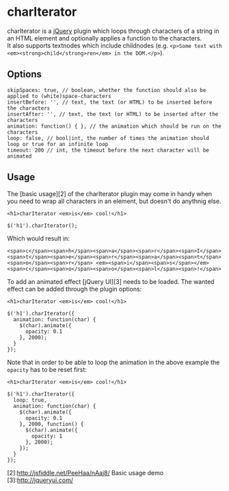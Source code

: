 charIterator
============

charIterator is a [jQuery][1] plugin which loops through characters of a string in an HTML element and optionally applies a function to the characters.  
It also supports textnodes which include childnodes (e.g. `<p>Some text with <em><strong>child</strong>ren</em> in the DOM.</p>`).

[1]:http://jquery.com/

Options
-------

    skipSpaces: true, // boolean, whether the function should also be applied to (white)space-characters
    insertBefore: '', // text, the text (or HTML) to be inserted before the characters
    insertAfter: '', // text, the text (or HTML) to be inserted after the characters
    animation: function() { }, // the animation which should be run on the characters
    loop: false, // bool|int, the number of times the animation should loop or true for an infinite loop
    timeout: 200 // int, the timeout before the next character will be animated

Usage
-----

The [basic usage][2] of the charIterator plugin may come in handy when you need to wrap all characters in an element, but doesn't do anythnig else.

    <h1>charIterator <em>is</em> cool!</h1>

    $('h1').charIterator();

Which would result in:

    <span>c</span><span>h</span><span>a</span><span>r</span><span>I</span><span>t</span><span>e</span><span>r</span><span>a</span><span>t</span><span>o</span><span>r</span> <em><span>i</span><span>s</span></em> <span>c</span><span>o</span><span>o</span><span>l</span><span>!</span>

To add an animated effect [jQuery UI][3] needs to be loaded. The wanted effect can be added through the plugin options:

    <h1>charIterator <em>is</em> cool!</h1>

    $('h1').charIterator({
      animation: function(char) {
        $(char).animate({
          opacity: 0.1
        }, 2000);
      }
    });

Note that in order to be able to loop the animation in the above example the `opacity` has to be reset first:

    <h1>charIterator <em>is</em> cool!</h1>

    $('h1').charIterator({
      loop: true,
      animation: function(char) {
        $(char).animate({
          opacity: 0.1
        }, 2000, function() {
          $(char).animate({
            opacity: 1
          }, 2000);
        });
      }
    });

[2]:http://jsfiddle.net/PeeHaa/nAaj8/ Basic usage demo
[3]:http://jqueryui.com/